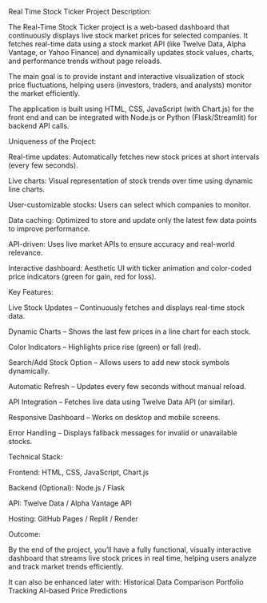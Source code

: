 Real Time Stock Ticker
Project Description:

The Real-Time Stock Ticker project is a web-based dashboard that continuously displays live stock market prices for selected companies. It fetches real-time data using a stock market API (like Twelve Data, Alpha Vantage, or Yahoo Finance) and dynamically updates stock values, charts, and performance trends without page reloads.

The main goal is to provide instant and interactive visualization of stock price fluctuations, helping users (investors, traders, and analysts) monitor the market efficiently.

The application is built using HTML, CSS, JavaScript (with Chart.js) for the front end and can be integrated with Node.js or Python (Flask/Streamlit) for backend API calls.

Uniqueness of the Project:

Real-time updates: Automatically fetches new stock prices at short intervals (every few seconds).

Live charts: Visual representation of stock trends over time using dynamic line charts.

User-customizable stocks: Users can select which companies to monitor.

Data caching: Optimized to store and update only the latest few data points to improve performance.

API-driven: Uses live market APIs to ensure accuracy and real-world relevance.

Interactive dashboard: Aesthetic UI with ticker animation and color-coded price indicators (green for gain, red for loss).

Key Features:

Live Stock Updates – Continuously fetches and displays real-time stock data.

Dynamic Charts – Shows the last few prices in a line chart for each stock.

Color Indicators – Highlights price rise (green) or fall (red).

Search/Add Stock Option – Allows users to add new stock symbols dynamically.

Automatic Refresh – Updates every few seconds without manual reload.

API Integration – Fetches live data using Twelve Data API (or similar).

Responsive Dashboard – Works on desktop and mobile screens.

Error Handling – Displays fallback messages for invalid or unavailable stocks.

Technical Stack:

Frontend: HTML, CSS, JavaScript, Chart.js

Backend (Optional): Node.js / Flask

API: Twelve Data / Alpha Vantage API

Hosting: GitHub Pages / Replit / Render

Outcome:

By the end of the project, you’ll have a fully functional, visually interactive dashboard that streams live stock prices in real time, helping users analyze and track market trends efficiently.

It can also be enhanced later with: Historical Data Comparison Portfolio Tracking AI-based Price Predictions
